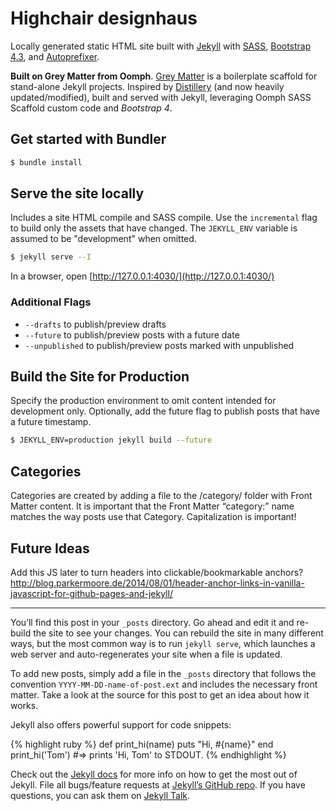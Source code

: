 Highchair designhaus
====================

Locally generated static HTML site built with [Jekyll](https://jekyllrb.com/) with [SASS](https://sass-lang.com/), [Bootstrap 4.3](https://getbootstrap.com/docs/4.3/getting-started/introduction/), and [Autoprefixer](https://github.com/vwochnik/jekyll-autoprefixer).

**Built on Grey Matter from Oomph**. [Grey Matter](https://github.com/oomphinc/oomph-grey-matter) is a boilerplate scaffold for stand-alone Jekyll projects. Inspired by [Distillery](https://github.com/thinkshout/distillery/tree/master/) (and now heavily updated/modified), built and served with Jekyll, leveraging Oomph SASS Scaffold custom code and *Bootstrap 4*.


## Get started with Bundler

```bash
$ bundle install
```

## Serve the site locally

Includes a site HTML compile and SASS compile. Use the `incremental` flag to build 
only the assets that have changed. The `JEKYLL_ENV` variable is assumed to be 
"development" when omitted. 

```bash
$ jekyll serve --I
```

In a browser, open [http://127.0.0.1:4030/](http://127.0.0.1:4030/)

### Additional Flags

+ `--drafts` to publish/preview drafts
+ `--future` to publish/preview posts with a future date
+ `--unpublished` to publish/preview posts marked with unpublished


## Build the Site for Production

Specify the production environment to omit content intended for development only. 
Optionally, add the future flag to publish posts that have a future timestamp. 

```bash
$ JEKYLL_ENV=production jekyll build --future
```


## Categories

Categories are created by adding a file to the /category/ folder with Front Matter content. 
It is important that the Front Matter “category:” name matches the way posts use that Category. 
Capitalization is important! 


## Future Ideas

Add this JS later to turn headers into clickable/bookmarkable anchors?
http://blog.parkermoore.de/2014/08/01/header-anchor-links-in-vanilla-javascript-for-github-pages-and-jekyll/


* * *


You’ll find this post in your `_posts` directory. Go ahead and edit it and re-build the site to see your changes. You can rebuild the site in many different ways, but the most common way is to run `jekyll serve`, which launches a web server and auto-regenerates your site when a file is updated.

To add new posts, simply add a file in the `_posts` directory that follows the convention `YYYY-MM-DD-name-of-post.ext` and includes the necessary front matter. Take a look at the source for this post to get an idea about how it works.

Jekyll also offers powerful support for code snippets:

{% highlight ruby %}
def print_hi(name)
  puts "Hi, #{name}"
end
print_hi('Tom')
#=> prints 'Hi, Tom' to STDOUT.
{% endhighlight %}

Check out the [Jekyll docs][jekyll-docs] for more info on how to get the most out of Jekyll. File all bugs/feature requests at [Jekyll’s GitHub repo][jekyll-gh]. If you have questions, you can ask them on [Jekyll Talk][jekyll-talk].

[jekyll-docs]: https://jekyllrb.com/docs/home
[jekyll-gh]:   https://github.com/jekyll/jekyll
[jekyll-talk]: https://talk.jekyllrb.com/